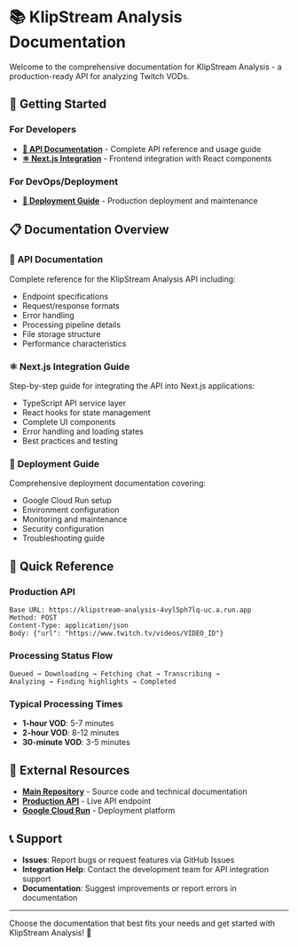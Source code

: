 # 📚 KlipStream Analysis Documentation

Welcome to the comprehensive documentation for KlipStream Analysis - a production-ready API for analyzing Twitch VODs.

## 🚀 **Getting Started**

### For Developers
- **[📖 API Documentation](API_DOCUMENTATION.md)** - Complete API reference and usage guide
- **[⚛️ Next.js Integration](NEXTJS_INTEGRATION.md)** - Frontend integration with React components

### For DevOps/Deployment
- **[🚀 Deployment Guide](DEPLOYMENT_GUIDE.md)** - Production deployment and maintenance

## 📋 **Documentation Overview**

### 📖 **API Documentation**
Complete reference for the KlipStream Analysis API including:
- Endpoint specifications
- Request/response formats
- Error handling
- Processing pipeline details
- File storage structure
- Performance characteristics

### ⚛️ **Next.js Integration Guide**
Step-by-step guide for integrating the API into Next.js applications:
- TypeScript API service layer
- React hooks for state management
- Complete UI components
- Error handling and loading states
- Best practices and testing

### 🚀 **Deployment Guide**
Comprehensive deployment documentation covering:
- Google Cloud Run setup
- Environment configuration
- Monitoring and maintenance
- Security configuration
- Troubleshooting guide

## 🎯 **Quick Reference**

### Production API
```
Base URL: https://klipstream-analysis-4vyl5ph7lq-uc.a.run.app
Method: POST
Content-Type: application/json
Body: {"url": "https://www.twitch.tv/videos/VIDEO_ID"}
```

### Processing Status Flow
```
Queued → Downloading → Fetching chat → Transcribing → 
Analyzing → Finding highlights → Completed
```

### Typical Processing Times
- **1-hour VOD**: 5-7 minutes
- **2-hour VOD**: 8-12 minutes
- **30-minute VOD**: 3-5 minutes

## 🔗 **External Resources**

- **[Main Repository](https://github.com/Krio-Labs/klipstream-analysis)** - Source code and technical documentation
- **[Production API](https://klipstream-analysis-4vyl5ph7lq-uc.a.run.app)** - Live API endpoint
- **[Google Cloud Run](https://cloud.google.com/run)** - Deployment platform

## 📞 **Support**

- **Issues**: Report bugs or request features via GitHub Issues
- **Integration Help**: Contact the development team for API integration support
- **Documentation**: Suggest improvements or report errors in documentation

---

Choose the documentation that best fits your needs and get started with KlipStream Analysis! 🚀
